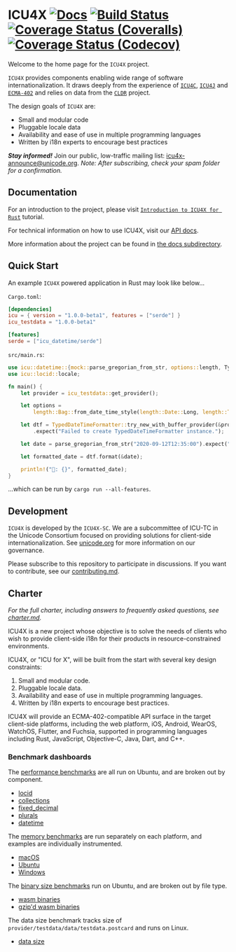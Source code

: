 # ICU4X [![Docs](https://docs.rs/icu/badge.svg)](https://docs.rs/icu) [![Build Status](https://github.com/unicode-org/icu4x/workflows/Build%20&%20Test/badge.svg)](https://github.com/unicode-org/icu4x/actions) [![Coverage Status (Coveralls)](https://coveralls.io/repos/github/unicode-org/icu4x/badge.svg?branch=main)](https://coveralls.io/github/unicode-org/icu4x?branch=main) [![Coverage Status (Codecov)](https://codecov.io/gh/unicode-org/icu4x/branch/main/graph/badge.svg)](https://codecov.io/gh/unicode-org/icu4x)

Welcome to the home page for the `ICU4X` project.

`ICU4X` provides components enabling wide range of software internationalization.
It draws deeply from the experience of [`ICU4C`](https://unicode-org.github.io/icu-docs/apidoc/released/icu4c/), [`ICU4J`](https://unicode-org.github.io/icu-docs/apidoc/released/icu4j/) and [`ECMA-402`](https://github.com/tc39/ecma402/) and relies on data from the [`CLDR`](http://cldr.unicode.org/) project.

The design goals of `ICU4X` are:

* Small and modular code
* Pluggable locale data
* Availability and ease of use in multiple programming languages
* Written by i18n experts to encourage best practices

***Stay informed!*** Join our public, low-traffic mailing list: [icu4x-announce@unicode.org](https://groups.google.com/u/1/a/unicode.org/g/icu4x-announce).  *Note: After subscribing, check your spam folder for a confirmation.*

## Documentation

For an introduction to the project, please visit [`Introduction to ICU4X for Rust`](docs/tutorials/intro.md) tutorial.

For technical information on how to use ICU4X, visit our [API docs](https://unicode-org.github.io/icu4x-docs/doc/icu/index.html).

More information about the project can be found in [the docs subdirectory](docs/README.md).

## Quick Start

An example `ICU4X` powered application in Rust may look like below...

`Cargo.toml`:

```toml
[dependencies]
icu = { version = "1.0.0-beta1", features = ["serde"] }
icu_testdata = "1.0.0-beta1"

[features]
serde = ["icu_datetime/serde"]
```

`src/main.rs`:

```rust
use icu::datetime::{mock::parse_gregorian_from_str, options::length, TypedDateTimeFormatter};
use icu::locid::locale;

fn main() {
    let provider = icu_testdata::get_provider();

    let options =
        length::Bag::from_date_time_style(length::Date::Long, length::Time::Medium).into();

    let dtf = TypedDateTimeFormatter::try_new_with_buffer_provider(&provider, &locale!("es").into(), options)
        .expect("Failed to create TypedDateTimeFormatter instance.");

    let date = parse_gregorian_from_str("2020-09-12T12:35:00").expect("Failed to parse date.");

    let formatted_date = dtf.format(&date);

    println!("📅: {}", formatted_date);
}
```

...which can be run by `cargo run --all-features`.

## Development

`ICU4X` is developed by the `ICU4X-SC`. We are a subcommittee of ICU-TC in the Unicode Consortium focused on providing solutions for client-side internationalization.  See [unicode.org](https://www.unicode.org/consortium/techchairs.html) for more information on our governance.

Please subscribe to this repository to participate in discussions.  If you want to contribute, see our [contributing.md](CONTRIBUTING.md).

## Charter

*For the full charter, including answers to frequently asked questions, see [charter.md](docs/process/charter.md).*

ICU4X is a new project whose objective is to solve the needs of clients who wish to provide client-side i18n for their products in resource-constrained environments.

ICU4X, or "ICU for X", will be built from the start with several key design constraints:

1. Small and modular code.
2. Pluggable locale data.
3. Availability and ease of use in multiple programming languages.
4. Written by i18n experts to encourage best practices.

ICU4X will provide an ECMA-402-compatible API surface in the target client-side platforms, including the web platform, iOS, Android, WearOS, WatchOS, Flutter, and Fuchsia, supported in programming languages including Rust, JavaScript, Objective-C, Java, Dart, and C++.

### Benchmark dashboards

The [performance benchmarks](docs/process/benchmarking.md) are all run on Ubuntu, and are broken out by component.

* [locid](https://unicode-org.github.io/icu4x-docs/benchmarks/perf/components/locid)
* [collections](https://unicode-org.github.io/icu4x-docs/benchmarks/perf/components/collections)
* [fixed_decimal](https://unicode-org.github.io/icu4x-docs/benchmarks/perf/utils/fixed_decimal)
* [plurals](https://unicode-org.github.io/icu4x-docs/benchmarks/perf/components/plurals)
* [datetime](https://unicode-org.github.io/icu4x-docs/benchmarks/perf/components/datetime)

The [memory benchmarks](tools/benchmark#icu_benchmark_memory) are run separately on each platform, and examples are individually instrumented.

* [macOS](https://unicode-org.github.io/icu4x-docs/benchmarks/memory/macos-latest/)
* [Ubuntu](https://unicode-org.github.io/icu4x-docs/benchmarks/memory/ubuntu-latest/)
* [Windows](https://unicode-org.github.io/icu4x-docs/benchmarks/memory/windows-latest/)

The [binary size benchmarks](docs/process/benchmarking.md) run on Ubuntu, and are broken out by file type.

* [wasm binaries](https://unicode-org.github.io/icu4x-docs/benchmarks/binsize/wasm/)
* [gzip'd wasm binaries](https://unicode-org.github.io/icu4x-docs/benchmarks/binsize/gz)

The data size benchmark tracks size of `provider/testdata/data/testdata.postcard` and runs on Linux.
* [data size](https://unicode-org.github.io/icu4x-docs/benchmarks/datasize)
